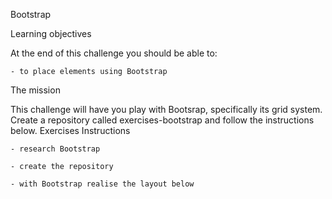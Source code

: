 Bootstrap

Learning objectives

At the end of this challenge you should be able to:

    - to place elements using Bootstrap


The mission

This challenge will have you play with Bootsrap, specifically its grid system. Create a repository called exercises-bootstrap and follow the instructions below.
Exercises
Instructions

    - research Bootstrap

    - create the repository

    - with Bootstrap realise the layout below



